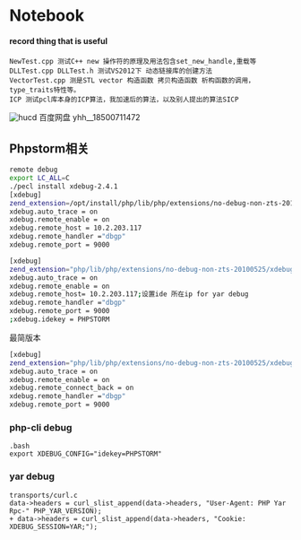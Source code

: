 # Notebook
#### record thing that is useful
    NewTest.cpp 测试C++ new 操作符的原理及用法包含set_new_handle,重载等
    DLLTest.cpp DLLTest.h 测试VS2012下 动态链接库的创建方法
    VectorTest.cpp 测是STL vector 构造函数 拷贝构造函数 析构函数的调用，type_traits特性等。
    ICP 测试pcl库本身的ICP算法，我加速后的算法，以及别人提出的算法SICP
![hucd ](http:ds )
百度网盘 yhh__18500711472

## Phpstorm相关
``` bash
remote debug 
export LC_ALL=C
./pecl install xdebug-2.4.1
[xdebug]
zend_extension=/opt/install/php/lib/php/extensions/no-debug-non-zts-20100525/xdebug.so
xdebug.auto_trace = on
xdebug.remote_enable = on
xdebug.remote_host = 10.2.203.117
xdebug.remote_handler ="dbgp"
xdebug.remote_port = 9000

[xdebug]
zend_extension="php/lib/php/extensions/no-debug-non-zts-20100525/xdebug.so"
xdebug.auto_trace = on
xdebug.remote_enable = on
xdebug.remote_host= 10.2.203.117;设置ide 所在ip for yar debug
xdebug.remote_handler ="dbgp"
xdebug.remote_port = 9000
;xdebug.idekey = PHPSTORM
```

最简版本
``` bash
[xdebug]
zend_extension="php/lib/php/extensions/no-debug-non-zts-20100525/xdebug.so"
xdebug.auto_trace = on
xdebug.remote_enable = on
xdebug.remote_connect_back = on
xdebug.remote_handler ="dbgp"
xdebug.remote_port = 9000
``` 
### php-cli debug
``` bashrc
.bash
export XDEBUG_CONFIG="idekey=PHPSTORM"
```
### yar debug 
    transports/curl.c
    data->headers = curl_slist_append(data->headers, "User-Agent: PHP Yar Rpc-" PHP_YAR_VERSION);
    + data->headers = curl_slist_append(data->headers, "Cookie: XDEBUG_SESSION=YAR;");
